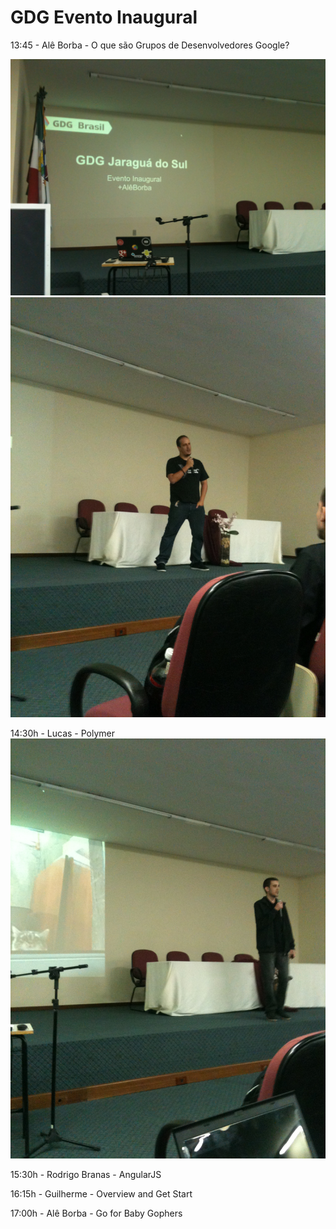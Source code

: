 GDG Evento Inaugural
==========

13:45 - Alê Borba - O que são Grupos de Desenvolvedores Google?

<img src="img/gdg1.jpg" />
<img src="img/gdg2.jpg" />

14:30h - Lucas - Polymer
<img src="img/gdg3.jpg" />

15:30h - Rodrigo Branas - AngularJS

16:15h - Guilherme - Overview and Get Start

17:00h - Alê Borba - Go for Baby Gophers